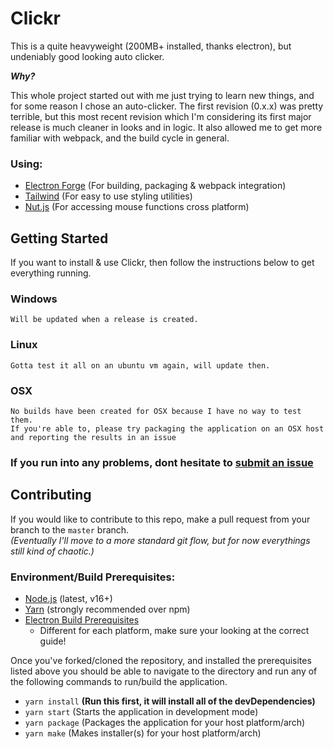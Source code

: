 # Clickr
This is a quite heavyweight (200MB+ installed, thanks electron), but undeniably good looking auto clicker.

***Why?***

This whole project started out with me just trying to learn new things, and for some reason I chose an auto-clicker. The first revision (0.x.x) was pretty terrible, but this most recent revision which I'm considering its first major release is much cleaner in looks and in logic. It also allowed me to get more familiar with webpack, and the build cycle in general.

### **Using:**
- [Electron Forge](https://www.electronforge.io/) (For building, packaging & webpack integration)
- [Tailwind](https://tailwindcss.com) (For easy to use styling utilities)
- [Nut.js](https://nutjs.dev/) (For accessing mouse functions cross platform)

## **Getting Started**
If you want to install & use Clickr, then follow the instructions below to get everything running.

### Windows
```
Will be updated when a release is created.
```

### Linux
```
Gotta test it all on an ubuntu vm again, will update then.
```

### OSX
```
No builds have been created for OSX because I have no way to test them.
If you're able to, please try packaging the application on an OSX host and reporting the results in an issue
```

### **If you run into any problems, dont hesitate to [submit an issue](https://github.com/ImPhantom/Clickr/issues/new)**

## **Contributing**

If you would like to contribute to this repo, make a pull request from your branch to the `master` branch.\
*(Eventually I'll move to a more standard git flow, but for now everythings still kind of chaotic.)*


### **Environment/Build Prerequisites:**
- [Node.js](https://nodejs.org/en/) (latest, v16+)
- [Yarn](https://yarnpkg.com/) (strongly recommended over npm)
- [Electron Build Prerequisites](https://www.electronjs.org/docs/latest/development/build-instructions-gn)
	- Different for each platform, make sure your looking at the correct guide!

Once you've forked/cloned the repository, and installed the prerequisites listed above you should be able to navigate to the directory and run any of the following commands to run/build the application.
- `yarn install` **(Run this first, it will install all of the devDependencies)**
- `yarn start` (Starts the application in development mode)
- `yarn package` (Packages the application for your host platform/arch)
- `yarn make` (Makes installer(s) for your host platform/arch)